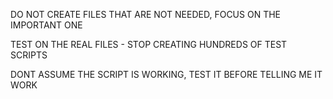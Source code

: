DO NOT CREATE FILES THAT ARE NOT NEEDED, FOCUS ON THE IMPORTANT ONE 

TEST ON THE REAL FILES - STOP CREATING HUNDREDS OF TEST SCRIPTS

DONT ASSUME THE SCRIPT IS WORKING, TEST IT BEFORE TELLING ME IT WORK

